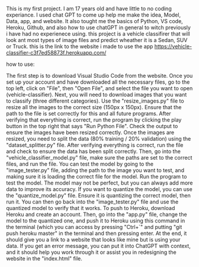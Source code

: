 This is my first project. I am 17 years old and have little to no coding experiance. I used chat GPT to come up help me make the idea, Model, Data, app, and website. It also tought me the basics of Python, VS code, Heroku, Github, and also how to use chatGPT in general to witch previously i have had no experienece using. this project is a vehicle classifirer that will look ant most types of image files and predict wheather it is a Sedan, SUV or Truck. this is the link to the website i made to use the app https://vehicle-classifier-c3f7ed58873f.herokuapp.com/

how to use:

The first step is to download Visual Studio Code from the website. Once you set up your account and have downloaded all the necessary files, go to the top left, click on "File", then "Open File", and select the file you want to open (vehicle-classifier). Next, you will need to download images that you want to classify (three different categories). Use the "resize_images.py" file to resize all the images to the correct size (150px x 150px). Ensure that the path to the file is set correctly for this and all future programs.
After verifying that everything is correct, run the program by clicking the play button in the top right that says "Run Python File". Check the output to ensure the images have been resized correctly. Once the images are resized, you need to split the data (80% training / 20% validation) using the "dataset_splitter.py" file. After verifying everything is correct, run the file and check to ensure the data has been split correctly. Then, go into the "vehicle_classifier_model.py" file, make sure the paths are set to the correct files, and run the file. You can test the model by going to the "image_tester.py" file, adding the path to the image you want to test, and making sure it is loading the correct file for the model. Run the program to test the model. The model may not be perfect, but you can always add more data to improve its accuracy. If you want to quantize the model, you can use the "quantize_model.py" file. Ensure it is quantizing the correct model, then run it. You can then go back into the "image_tester.py" file and use the quantized model to verify that it works. To push to Heroku, download Heroku and create an account. Then, go into the "app.py" file, change the model to the quantized one, and push it to Heroku using this command in the terminal (which you can access by pressing "Ctrl+`" and putting "git push heroku master" in the terminal and then pressing enter. At the end, it should give you a link to a website that looks like mine but is using your data. If you get an error message, you can put it into ChatGPT with context, and it should help you work through it or assist you in redesigning the website in the "index.html" file.
